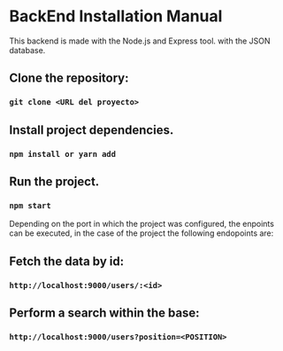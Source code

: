 
# BackEnd Installation Manual

This backend is made with the Node.js and Express tool. with the JSON database.

## Clone the repository:

### `git clone <URL del proyecto>`

## Install project dependencies.

### `npm install or yarn add`

## Run the project.

### `npm start`

Depending on the port in which the project was configured, the enpoints can be executed, in the case of the project the following endopoints are:

## Fetch the data by id:

### `http://localhost:9000/users/:<id>`

## Perform a search within the base:

### `http://localhost:9000/users?position=<POSITION>`
